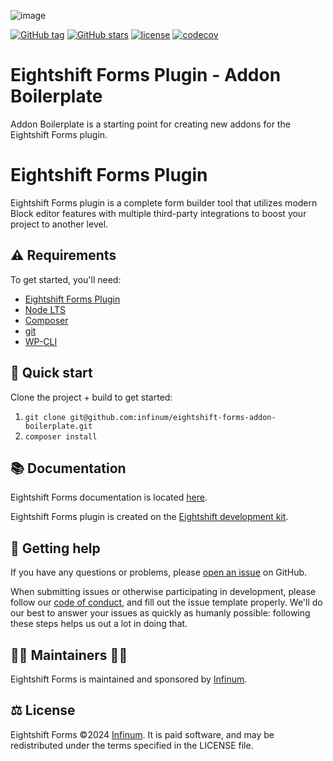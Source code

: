 ![image](https://repository-images.githubusercontent.com/204961525/1788eeba-8046-47bf-b315-32b060db1c8e)

[![GitHub tag](https://img.shields.io/github/tag/infinum/eightshift-forms-addon-boilerplate.svg?style=for-the-badge)](https://github.com/infinum/eightshift-forms-addon-boilerplate)
[![GitHub stars](https://img.shields.io/github/stars/infinum/eightshift-forms-addon-boilerplate.svg?style=for-the-badge&label=Stars)](https://github.com/infinum/eightshift-forms-addon-boilerplate)
[![license](https://img.shields.io/github/license/infinum/eightshift-forms-addon-boilerplate.svg?style=for-the-badge)](https://github.com/infinum/eightshift-forms-addon-boilerplate)
[![codecov](https://img.shields.io/codecov/c/gh/infinum/eightshift-forms-addon-boilerplate/branch/develop?label=Codecov&style=for-the-badge&token=02Lfa2jjoK)](https://codecov.io/gh/infinum/eightshift-forms-addon-boilerplate)

# Eightshift Forms Plugin - Addon Boilerplate

Addon Boilerplate is a starting point for creating new addons for the Eightshift Forms plugin.

# Eightshift Forms Plugin

Eightshift Forms plugin is a complete form builder tool that utilizes modern Block editor features with multiple third-party integrations to boost your project to another level.

## ⚠️ Requirements
To get started, you'll need:

* [Eightshift Forms Plugin](https://github.com/infinum/eightshift-forms)
* [Node LTS](https://nodejs.org/)
* [Composer](https://getcomposer.org/)
* [git](https://git-scm.com/)
* [WP-CLI](https://wp-cli.org/)

## 🏁 Quick start

Clone the project + build to get started:

1. `git clone git@github.com:infinum/eightshift-forms-addon-boilerplate.git`
2. `composer install`

## 📚 Documentation

Eightshift Forms documentation is located [here](docs/README.md).

Eightshift Forms plugin is created on the [Eightshift development kit](https://eightshift.com).

## 🛟 Getting help

If you have any questions or problems, please [open an issue](https://github.com/infinum/eightshift-forms/issues) on GitHub. 

When submitting issues or otherwise participating in development, please follow our [code of conduct](https://github.com/infinum/eightshift-forms/blob/develop/CODE_OF_CONDUCT.md), and fill out the issue template properly. We'll do our best to answer your issues as quickly as humanly possible: following these steps helps us out a lot in doing that.

## 👩‍💻 Maintainers 🧑‍💻 
Eightshift Forms is maintained and sponsored by [Infinum](https://infinum.com).

## ⚖️ License
Eightshift Forms &copy;2024 [Infinum](https://infinum.com). It is paid software, and may be redistributed under the terms specified in the LICENSE file.
